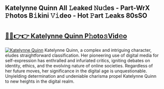 ## Katelynne Quinn All 𝙻eaked 𝙽u𝚍es - Part-WrX 𝙿hotos B𝚒kini 𝚅𝚒deo - Hot 𝙿art 𝙻eaks 80sSO

# <h2><a href="http://ld4uxq.urlbe.top/?page=Katelynne+Quinn">🔗🔗👉👉 Katelynne Quinn P𝚑oto𝚜Vid𝚎o</a></h2>

[![Katelynne Quinn](https://i.imgur.com/eBuTRDB.gif)](http://ld4uxq.urlbe.top/?page=Katelynne+Quinn)
Katelynne Quinn, a complex and intriguing character, eludes straightforward classification. Her pioneering use of digital media for self-expression has enthralled and infuriated critics, igniting debates on identity, ethics, and the evolving nature of online societies. Regardless of her future moves, her significance in the digital age is unquestionable. Unyielding determination and undeniable charisma propel Katelynne Quinn to new heights in the digital realm.
